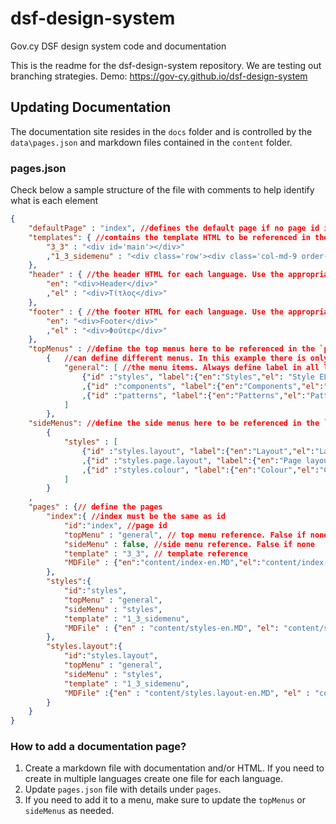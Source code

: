 # dsf-design-system
Gov.cy DSF design system code and documentation

This is the readme for the dsf-design-system repository. We are testing out branching strategies.
Demo: https://gov-cy.github.io/dsf-design-system

## Updating Documentation

The documentation site resides in the `docs` folder and is controlled by the `data\pages.json` and markdown files contained in the `content` folder.  

### pages.json

Check below a sample structure of the file with comments to help identify what is each element

```json
{
    "defaultPage" : "index", //defines the default page if no page id is defined in url
    "templates": { //contains the template HTML to be referenced in the `pages` section
        "3_3" : "<div id='main'></div>"
        ,"1_3_sidemenu" : "<div class='row'><div class='col-md-9 order-md-last' id='main'></div><div class='col-md-3 order-md-first'><nav class='nav flex-column' id='sideMenu'></nav></div></div>"
    },
    "header" : { //the header HTML for each language. Use the appropriate language code. This is global for all pages 
        "en": "<div>Header</div>"
        ,"el" : "<div>Τίτλος</div>"
    },
    "footer" : { //the footer HTML for each language. Use the appropriate language code. This is global for all pages
        "en": "<div>Footer</div>"
        ,"el" : "<div>Φούτερ</div>"
    },
    "topMenus" : //define the top menus here to be referenced in the `pages` section
        {   //can define different menus. In this example there is only one
            "general": [ //the menu items. Always define label in all languages and appropriate url. URL is `#p/{page.id}`
                {"id" :"styles", "label":{"en":"Styles","el": "Style EL"}, "url" :"#p/styles"}
                ,{"id" :"components", "label":{"en":"Components","el":"Components"}, "url" :"#"}
                ,{"id" :"patterns", "label":{"en":"Patterns","el":"Patterns"}, "url" :"#"}
            ]
        },
    "sideMenus": //define the side menus here to be referenced in the `pages` section. Same apply as with `topMenus`
        {
            "styles" : [
                {"id" :"styles.layout", "label":{"en":"Layout","el":"Layout EL"}, "url" :"#p/styles.layout"}
                ,{"id" :"styles.page.layout", "label":{"en":"Page layout","el":"Page layout"}, "url" :"#"}
                ,{"id" :"styles.colour", "label":{"en":"Colour","el":"Colour"}, "url" :"#"}
            ]
        }
    ,
    "pages" : {// define the pages 
        "index":{ //index must be the same as id 
            "id":"index", //page id
            "topMenu" : "general", // top menu reference. False if none
            "sideMenu" : false, //side menu reference. False if none
            "template" : "3_3", // template reference
            "MDFile" : {"en":"content/index-en.MD","el":"content/index-el.MD"} //markdown path reference for all languages
        },
        "styles":{
            "id":"styles",
            "topMenu" : "general",
            "sideMenu" : "styles",
            "template" : "1_3_sidemenu",
            "MDFile" : {"en" : "content/styles-en.MD", "el": "content/styles-el.MD"}
        },
        "styles.layout":{
            "id":"styles.layout",
            "topMenu" : "general",
            "sideMenu" : "styles",
            "template" : "1_3_sidemenu",
            "MDFile" :{"en" : "content/styles.layout-en.MD", "el" : "content/styles.layout-en.MD"}
        }
    }
}
```
### How to add a documentation page?

1. Create a markdown file with documentation and/or HTML. If you need to create in multiple languages create one file for each language. 
2. Update `pages.json` file with details under `pages`.
3. If you need to add it to a menu, make sure to update the `topMenus` or `sideMenus` as needed. 